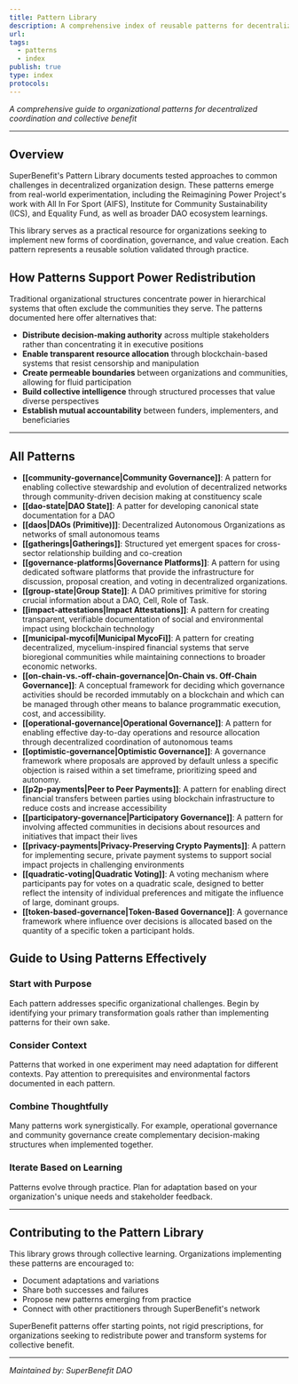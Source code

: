 ```yaml
---
title: Pattern Library
description: A comprehensive index of reusable patterns for decentralized organization design and governance
url: 
tags:
  - patterns
  - index
publish: true
type: index
protocols: 
---
```

_A comprehensive guide to organizational patterns for decentralized coordination and collective benefit_

---

## Overview

SuperBenefit's Pattern Library documents tested approaches to common challenges in decentralized organization design. These patterns emerge from real-world experimentation, including the Reimagining Power Project's work with All In For Sport (AIFS), Institute for Community Sustainability (ICS), and Equality Fund, as well as broader DAO ecosystem learnings.

This library serves as a practical resource for organizations seeking to implement new forms of coordination, governance, and value creation. Each pattern represents a reusable solution validated through practice.

## How Patterns Support Power Redistribution

Traditional organizational structures concentrate power in hierarchical systems that often exclude the communities they serve. The patterns documented here offer alternatives that:

- **Distribute decision-making authority** across multiple stakeholders rather than concentrating it in executive positions
- **Enable transparent resource allocation** through blockchain-based systems that resist censorship and manipulation
- **Create permeable boundaries** between organizations and communities, allowing for fluid participation
- **Build collective intelligence** through structured processes that value diverse perspectives
- **Establish mutual accountability** between funders, implementers, and beneficiaries

---

## All Patterns


- **[[community-governance|Community Governance]]**: A pattern for enabling collective stewardship and evolution of decentralized networks through community-driven decision making at constituency scale
- **[[dao-state|DAO State]]**: A patter for developing canonical state documentation for a DAO
- **[[daos|DAOs (Primitive)]]**: Decentralized Autonomous Organizations as networks of small autonomous teams
- **[[gatherings|Gatherings]]**: Structured yet emergent spaces for cross-sector relationship building and co-creation
- **[[governance-platforms|Governance Platforms]]**: A pattern for using dedicated software platforms that provide the infrastructure for discussion, proposal creation, and voting in decentralized organizations.
- **[[group-state|Group State]]**: A DAO primitives primitive for storing crucial information about a DAO, Cell, Role of Task.
- **[[impact-attestations|Impact Attestations]]**: A pattern for creating transparent, verifiable documentation of social and environmental impact using blockchain technology
- **[[municipal-mycofi|Municipal MycoFi]]**: A pattern for creating decentralized, mycelium-inspired financial systems that serve bioregional communities while maintaining connections to broader economic networks.
- **[[on-chain-vs.-off-chain-governance|On-Chain vs. Off-Chain Governance]]**: A conceptual framework for deciding which governance activities should be recorded immutably on a blockchain and which can be managed through other means to balance programmatic execution, cost, and accessibility.
- **[[operational-governance|Operational Governance]]**: A pattern for enabling effective day-to-day operations and resource allocation through decentralized coordination of autonomous teams
- **[[optimistic-governance|Optimistic Governance]]**: A governance framework where proposals are approved by default unless a specific objection is raised within a set timeframe, prioritizing speed and autonomy.
- **[[p2p-payments|Peer to Peer Payments]]**: A pattern for enabling direct financial transfers between parties using blockchain infrastructure to reduce costs and increase accessibility
- **[[participatory-governance|Participatory Governance]]**: A pattern for involving affected communities in decisions about resources and initiatives that impact their lives
- **[[privacy-payments|Privacy-Preserving Crypto Payments]]**: A pattern for implementing secure, private payment systems to support social impact projects in challenging environments
- **[[quadratic-voting|Quadratic Voting]]**: A voting mechanism where participants pay for votes on a quadratic scale, designed to better reflect the intensity of individual preferences and mitigate the influence of large, dominant groups.
- **[[token-based-governance|Token-Based Governance]]**: A governance framework where influence over decisions is allocated based on the quantity of a specific token a participant holds.

## Guide to Using Patterns Effectively

### Start with Purpose

Each pattern addresses specific organizational challenges. Begin by identifying your primary transformation goals rather than implementing patterns for their own sake.

### Consider Context

Patterns that worked in one experiment may need adaptation for different contexts. Pay attention to prerequisites and environmental factors documented in each pattern.

### Combine Thoughtfully

Many patterns work synergistically. For example, operational governance and community governance create complementary decision-making structures when implemented together.

### Iterate Based on Learning

Patterns evolve through practice. Plan for adaptation based on your organization's unique needs and stakeholder feedback.

---

## Contributing to the Pattern Library

This library grows through collective learning. Organizations implementing these patterns are encouraged to:

- Document adaptations and variations
- Share both successes and failures
- Propose new patterns emerging from practice
- Connect with other practitioners through SuperBenefit's network

SuperBenefit patterns offer starting points, not rigid prescriptions, for organizations seeking to redistribute power and transform systems for collective benefit.

---

_Maintained by: SuperBenefit DAO_